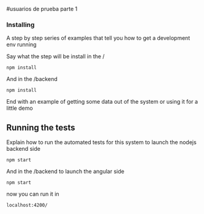 #usuarios de prueba parte 1 


### Installing

A step by step series of examples that tell you how to get a development env running

Say what the step will be install in the /

```
npm install
```

And in the /backend

```
npm install
```

End with an example of getting some data out of the system or using it for a little demo

## Running the tests

Explain how to run the automated tests for this system
to launch the nodejs backend side

```
npm start

```

And in the /backend to launch the angular side

```
npm start
```

now you can run it in

```
localhost:4200/
```
